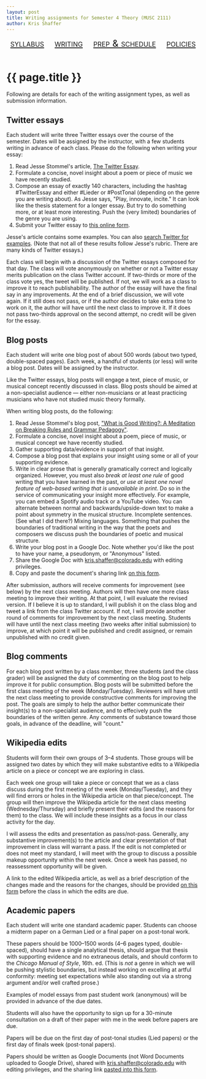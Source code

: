 ```yaml
---
layout: post
title: Writing assignments for Semester 4 Theory (MUSC 2111)
author: Kris Shaffer
---
```


<div style="text-align: center; font-size: 1.75em; font-variant: small-caps"><a href="./theory4.html">syllabus</a>&nbsp;&nbsp;&nbsp;&nbsp;<a href="./mt4-writing.html">writing</a>&nbsp;&nbsp;&nbsp;&nbsp;<a href="./mt4-assign.html">prep & schedule</a>&nbsp;&nbsp;&nbsp;&nbsp;<a href="./policies.html">policies</a></div><br/>

# {{ page.title }}

Following are details for each of the writing assignment types, as well as submission information.

## Twitter essays

Each student will write three Twitter essays over the course of the semester. Dates will be assigned by the instructor, with a few students writing in advance of each class. Please do the following when writing your essay:

1. Read Jesse Stommel's article, [The Twitter Essay](http://www.hybridpedagogy.com/journal/the-twitter-essay/).   
2. Formulate a concise, novel insight about a poem or piece of music we have recently studied.  
3. Compose an essay of exactly 140 characters, including the hashtag #TwitterEssay and either #Lieder or #PostTonal (depending on the genre you are writing about). As Jesse says, "Play, innovate, incite." It can look like the thesis statement for a longer essay. But try to do something more, or at least more interesting. Push the (very limited) boundaries of the genre you are using.  
4. Submit your Twitter essay to [this online form](https://docs.google.com/a/colorado.edu/forms/d/1nPLg1MHnWkylbb7KIDYbm9tCg_YrtPeSpe24Pyvl9vE/viewform?usp=send_form). 

Jesse's article contains some examples. You can also [search Twitter for examples](https://twitter.com/search?q=%23TwitterEssay&src=typd). (Note that not all of these results follow Jesse's rubric. There are many kinds of Twitter essays.)  

Each class will begin with a discussion of the Twitter essays composed for that day. The class will vote anonymously on whether or not a Twitter essay merits publication on the class Twitter account. If two-thirds or more of the class vote yes, the tweet will be published. If not, we will work as a class to improve it to reach publishability. The author of the essay will have the final say in any improvements. At the end of a brief discussion, we will vote again. If it still does not pass, or if the author decides to take extra time to work on it, the author will have until the next class to improve it. If it does not pass two-thirds approval on the second attempt, no credit will be given for the essay.

## Blog posts

Each student will write one blog post of about 500 words (about two typed, double-spaced pages). Each week, a handful of students (or less) will write a blog post. Dates will be assigned by the instructor.

Like the Twitter essays, blog posts will engage a text, piece of music, or musical concept recently discussed in class. Blog posts should be aimed at a non-specialist audience — either non-musicians or at least practicing musicians who have not studied music theory formally.

When writing blog posts, do the following:

1. Read Jesse Stommel's blog post, ["What is Good Writing?: A Meditation on Breaking Rules and Grammar Pedagogy"](http://learning.instructure.com/2014/06/what-is-good-writing-a-meditation-on-breaking-rules-and-grammar-pedagogy/).  
2. Formulate a concise, novel insight about a poem, piece of music, or musical concept we have recently studied.  
3. Gather supporting data/evidence in support of that insight.  
4. Compose a blog post that explains your insight using some or all of your supporting evidence.  
5. Write in clear prose that is generally gramatically correct and logically organized. However, you must also *break at least one rule* of good writing that you have learned in the past, or *use at least one novel feature of web-based writing that is unavailable in print*. Do so in the service of communicating your insight more effectively. For example, you can embed a Spotify audio track or a YouTube video. You can alternate between normal and backwards/upside-down text to make a point about symmetry in the musical structure. Incomplete sentences. (See what I did there?) Mixing languages. Something that pushes the boundaries of traditional writing in the way that the poets and composers we discuss push the boundaries of poetic and musical structure.  
6. Write your blog post in a Google Doc. Note whether you'd like the post to have your name, a pseudonym, or "Anonymous" listed.  
7. Share the Google Doc with kris.shaffer@colorado.edu with editing privileges.  
8. Copy and paste the document's sharing link [on this form](https://docs.google.com/a/colorado.edu/forms/d/12WTuz0BdPyfmLnJb5O3bjpehE2QIc7HHZCgoGa8BsX4/viewform?usp=send_form).

After submission, authors will receive comments for improvement (see below) by the next class meeting. Authors will then have one more class meeting to improve their writing. At that point, I will evaluate the revised version. If I believe it is up to standard, I will publish it on the class blog and tweet a link from the class Twitter account. If not, I will provide another round of comments for improvement by the next class meeting. Students will have until the next class meeting (two weeks after initial submission) to improve, at which point it will be published and credit assigned, or remain unpublished with no credit given.

## Blog comments

For each blog post written by a class member, three students (and the class grader) will be assigned the duty of commenting on the blog post to help improve it for public consumption. Blog posts will be submitted before the first class meeting of the week (Monday/Tuesday). Reviewers will have until the next class meeting to provide constructive comments for improving the post. The goals are simply to help the author better communicate their insight(s) to a non-specialist audience, and to effecively push the boundaries of the written genre. Any comments of substance toward those goals, in advance of the deadline, will "count."

## Wikipedia edits

Students will form their own groups of 3–4 students. Those groups will be assigned two dates by which they will make substantive edits to a Wikipedia article on a piece or concept we are exploring in class.

Each week one group will take a piece or concept that we as a class discuss during the first meeting of the week (Monday/Tuesday), and they will find errors or holes in the Wikipedia article on that piece/concept. The group will then improve the Wikipedia article for the next class meeting (Wednesday/Thursday) and briefly present their edits (and the reasons for them) to the class. We will include these insights as a focus in our class activity for the day.

I will assess the edits and presentation as pass/not-pass. Generally, any substantive improvement(s) to the article and clear presentation of that improvement in class will warrant a pass. If the edit is not completed or does not meet my standard, I will meet with the group to discuss a possible makeup opportunity within the next week. Once a week has passed, no reassessment opportunity will be given.

A link to the edited Wikipedia article, as well as a brief description of the changes made and the reasons for the changes, should be provided [on this form](https://docs.google.com/forms/d/1QugPquIqs0m3MMiY--afLwZHkth7RFutImjnCCTU3QM/viewform?usp=send_form) before the class in which the edits are due.

## Academic papers

Each student will write one standard academic paper. Students can choose a midterm paper on a German Lied or a final paper on a post-tonal work.

These papers should be 1000–1500 words (4–6 pages typed, double-spaced), should have a single analytical thesis, should argue that thesis with supporting evidence and no extraneous details, and should conform to the *Chicago Manual of Style*, 16th. ed. (This is *not* a genre in which we will be pushing stylistic boundaries, but instead working on excelling at artful conformity: meeting set expectations while also standing out via a strong argument and/or well crafted prose.)

Examples of model essays from past student work (anonymous) will be provided in advance of the due dates.

Students will also have the opportunity to sign up for a 30-minute consultation on a draft of their paper with me in the week before papers are due.

Papers will be due on the first day of post-tonal studies (Lied papers) or the first day of finals week (post-tonal papers).

Papers should be written as Google Documents (not Word Documents uploaded to Google Drive), shared with kris.shaffer@colorado.edu with editing privileges, and the sharing link [pasted into this form](https://docs.google.com/a/colorado.edu/forms/d/1WUImrrWmJrNyZod_Qux-Kw1dxPdWetAOjW1L2KIjj_Y/viewform?usp=send_form).